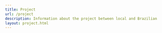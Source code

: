 ```yaml
---
title: Project
url: /project
description: Information about the project between local and Brazilian schools
layout: project.html
---
```

